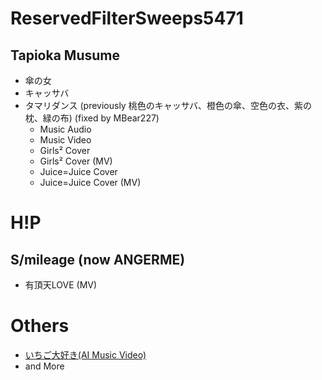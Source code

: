 # ReservedFilterSweeps5471
## Tapioka Musume
* 傘の女
* キャッサバ
* タマリダンス (previously 桃色のキャッサバ、橙色の傘、空色の衣、紫の枕、緑の布) (fixed by MBear227)
  * Music Audio
  * Music Video
  * Girls² Cover
  * Girls² Cover (MV)
  * Juice=Juice Cover
  * Juice=Juice Cover (MV)
# H!P
## S/mileage (now ANGERME)
* 有頂天LOVE (MV)
# Others
* [いちご大好き(AI Music Video)](https://www.youtube.com/watch?v=6QrJNHNd4DA)
* and More
